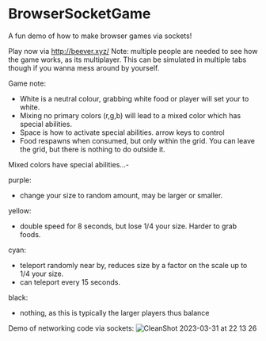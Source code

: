 # BrowserSocketGame
A fun demo of how to make browser games via sockets!

Play now via http://beever.xyz/
Note: multiple people are needed to see how the game works, as its multiplayer. This can be simulated in multiple tabs though if you wanna mess around by yourself.


Game note:
- White is a neutral colour, grabbing white food or player will set your to white.
- Mixing no primary colors (r,g,b) will lead to a mixed color which has special abilities.
- Space is how to activate special abilities. arrow keys to control
- Food respawns when consumed, but only within the grid. You can leave the grid, but there is nothing to do outside it.


Mixed colors have special abilities...-

purple:
- change your size to random amount, may be larger or smaller.

yellow:
- double speed for 8 seconds, but lose 1/4 your size. Harder to grab foods.

cyan:
- teleport randomly near by, reduces size by a factor on the scale up to 1/4 your size.
- can teleport every 15 seconds.

black:
- nothing, as this is typically the larger players thus balance

Demo of networking code via sockets:
![CleanShot 2023-03-31 at 22 13 26](https://user-images.githubusercontent.com/46060175/229262560-4ba233d9-4412-4495-9e16-d940d0ab64c5.gif)
